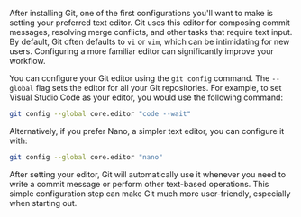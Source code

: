 After installing Git, one of the first configurations you'll want to make is setting your preferred text editor. Git uses this editor for composing commit messages, resolving merge conflicts, and other tasks that require text input. By default, Git often defaults to `vi` or `vim`, which can be intimidating for new users. Configuring a more familiar editor can significantly improve your workflow.

You can configure your Git editor using the `git config` command. The `--global` flag sets the editor for all your Git repositories. For example, to set Visual Studio Code as your editor, you would use the following command:

```bash
git config --global core.editor "code --wait"
```

Alternatively, if you prefer Nano, a simpler text editor, you can configure it with:

```bash
git config --global core.editor "nano"
```

After setting your editor, Git will automatically use it whenever you need to write a commit message or perform other text-based operations. This simple configuration step can make Git much more user-friendly, especially when starting out.